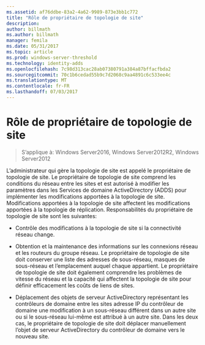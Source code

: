 ```yaml
---
ms.assetid: af76ddbe-83a2-4a62-9989-873e3bb1c772
title: "Rôle de propriétaire de topologie de site"
description: 
author: billmath
ms.author: billmath
manager: femila
ms.date: 05/31/2017
ms.topic: article
ms.prod: windows-server-threshold
ms.technology: identity-adds
ms.openlocfilehash: 7c98d313cac28ab07380791a384a87bffacfbda2
ms.sourcegitcommit: 70c1b6cedad55b9c7d2068c9aa4891c6c533ee4c
ms.translationtype: MT
ms.contentlocale: fr-FR
ms.lasthandoff: 07/03/2017
---
```

# <a name="site-topology-owner-role"></a>Rôle de propriétaire de topologie de site

>S’applique à: Windows Server2016, Windows Server2012R2, Windows Server2012

L’administrateur qui gère la topologie de site est appelé le propriétaire de topologie de site. Le propriétaire de topologie de site comprend les conditions du réseau entre les sites et est autorisé à modifier les paramètres dans les Services de domaine ActiveDirectory (ADDS) pour implémenter les modifications apportées à la topologie de site. Modifications apportées à la topologie de site affectent les modifications apportées à la topologie de réplication. Responsabilités du propriétaire de topologie de site sont les suivantes:  
  
-   Contrôle des modifications à la topologie de site si la connectivité réseau change.  
  
-   Obtention et la maintenance des informations sur les connexions réseau et les routeurs du groupe réseau. Le propriétaire de topologie de site doit conserver une liste des adresses de sous-réseau, masques de sous-réseau et l’emplacement auquel chaque appartient. Le propriétaire de topologie de site doit également comprendre les problèmes de vitesse du réseau et la capacité qui affectent la topologie de site pour définir efficacement les coûts de liens de sites.  
  
-   Déplacement des objets de serveur ActiveDirectory représentant les contrôleurs de domaine entre les sites adresse IP du contrôleur de domaine une modification à un sous-réseau différent dans un autre site ou si le sous-réseau lui-même est attribué à un autre site. Dans les deux cas, le propriétaire de topologie de site doit déplacer manuellement l’objet de serveur ActiveDirectory du contrôleur de domaine vers le nouveau site.  
  


